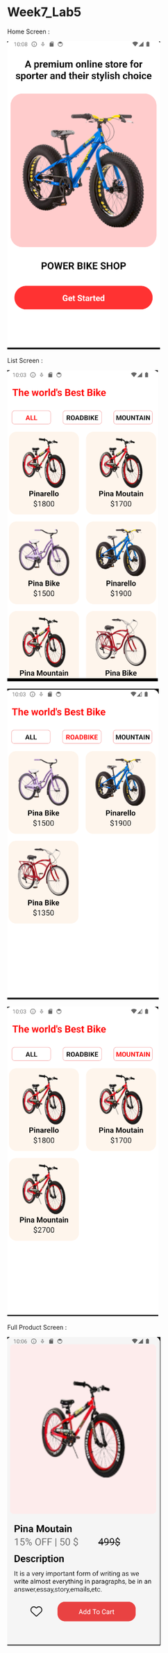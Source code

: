 # Week7_Lab5
Home Screen :

![Alt text](readmeimg/home.png)

List Screen :

![Alt text](readmeimg/listproduct.png)

![Alt text](readmeimg/listproduct2.png)

![Alt text](readmeimg/listproduct3.png)

Full Product Screen :

![Alt text](readmeimg/fullproduct.png)